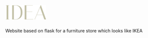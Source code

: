 # <img src="https://github.com/niotu/IDEA_store/blob/master/static/images/logo.png" alt="logo">


Website based on flask for a furniture store which looks like IKEA
